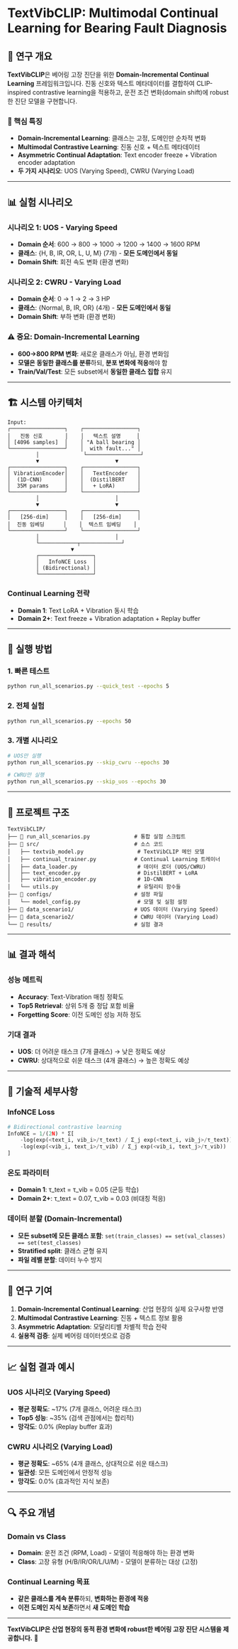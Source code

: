 # TextVibCLIP: Multimodal Continual Learning for Bearing Fault Diagnosis

## 🎯 연구 개요

**TextVibCLIP**은 베어링 고장 진단을 위한 **Domain-Incremental Continual Learning** 프레임워크입니다. 진동 신호와 텍스트 메타데이터를 결합하여 CLIP-inspired contrastive learning을 적용하고, 운전 조건 변화(domain shift)에 robust한 진단 모델을 구현합니다.

### 🔑 핵심 특징
- **Domain-Incremental Learning**: 클래스는 고정, 도메인만 순차적 변화
- **Multimodal Contrastive Learning**: 진동 신호 + 텍스트 메타데이터
- **Asymmetric Continual Adaptation**: Text encoder freeze + Vibration encoder adaptation
- **두 가지 시나리오**: UOS (Varying Speed), CWRU (Varying Load)

---

## 📊 실험 시나리오

### **시나리오 1: UOS - Varying Speed**
- **Domain 순서**: 600 → 800 → 1000 → 1200 → 1400 → 1600 RPM
- **클래스**: {H, B, IR, OR, L, U, M} (7개) - **모든 도메인에서 동일**
- **Domain Shift**: 회전 속도 변화 (환경 변화)

### **시나리오 2: CWRU - Varying Load**  
- **Domain 순서**: 0 → 1 → 2 → 3 HP
- **클래스**: {Normal, B, IR, OR} (4개) - **모든 도메인에서 동일**
- **Domain Shift**: 부하 변화 (환경 변화)

### ⚠️ **중요**: Domain-Incremental Learning
- **600→800 RPM 변화**: 새로운 클래스가 아님, 환경 변화임
- **모델은 동일한 클래스를 분류**하되, **분포 변화에 적응**해야 함
- **Train/Val/Test**: 모든 subset에서 **동일한 클래스 집합** 유지

---

## 🏗️ 시스템 아키텍처

```
Input:
┌─────────────────┐    ┌─────────────────┐
│   진동 신호       │    │   텍스트 설명     │
│ [4096 samples]  │    │ "A ball bearing │
└─────────────────┘    │  with fault..." │
         │              └─────────────────┘
         ▼                        ▼
┌─────────────────┐    ┌─────────────────┐
│ VibrationEncoder│    │   TextEncoder   │
│  (1D-CNN)       │    │  (DistilBERT    │
│  35M params     │    │   + LoRA)       │
└─────────────────┘    └─────────────────┘
         │                        │
         ▼                        ▼
┌─────────────────┐    ┌─────────────────┐
│   [256-dim]     │    │   [256-dim]     │
│  진동 임베딩      │    │  텍스트 임베딩    │
└─────────────────┘    └─────────────────┘
         │                        │
         └────────────┬─────────────┘
                    ▼
         ┌─────────────────┐
         │   InfoNCE Loss  │
         │ (Bidirectional) │
         └─────────────────┘
```

### Continual Learning 전략
- **Domain 1**: Text LoRA + Vibration 동시 학습
- **Domain 2+**: Text freeze + Vibration adaptation + Replay buffer

---

## 🚀 실행 방법

### 1. 빠른 테스트
```bash
python run_all_scenarios.py --quick_test --epochs 5
```

### 2. 전체 실험
```bash
python run_all_scenarios.py --epochs 50
```

### 3. 개별 시나리오
```bash
# UOS만 실행
python run_all_scenarios.py --skip_cwru --epochs 30

# CWRU만 실행  
python run_all_scenarios.py --skip_uos --epochs 30
```

---

## 📁 프로젝트 구조

```
TextVibCLIP/
├── 📄 run_all_scenarios.py              # 통합 실험 스크립트
├── 📁 src/                              # 소스 코드
│   ├── textvib_model.py                 # TextVibCLIP 메인 모델
│   ├── continual_trainer.py            # Continual Learning 트레이너
│   ├── data_loader.py                   # 데이터 로더 (UOS/CWRU)
│   ├── text_encoder.py                  # DistilBERT + LoRA
│   ├── vibration_encoder.py             # 1D-CNN
│   └── utils.py                         # 유틸리티 함수들
├── 📁 configs/                          # 설정 파일
│   └── model_config.py                  # 모델 및 실험 설정
├── 📁 data_scenario1/                   # UOS 데이터 (Varying Speed)
├── 📁 data_scenario2/                   # CWRU 데이터 (Varying Load)
└── 📁 results/                          # 실험 결과
```

---

## 📊 결과 해석

### 성능 메트릭
- **Accuracy**: Text-Vibration 매칭 정확도
- **Top5 Retrieval**: 상위 5개 중 정답 포함 비율
- **Forgetting Score**: 이전 도메인 성능 저하 정도

### 기대 결과
- **UOS**: 더 어려운 태스크 (7개 클래스) → 낮은 정확도 예상
- **CWRU**: 상대적으로 쉬운 태스크 (4개 클래스) → 높은 정확도 예상

---

## 🔧 기술적 세부사항

### InfoNCE Loss
```python
# Bidirectional contrastive learning
InfoNCE = 1/(2N) * Σ[
    -log(exp(<text_i, vib_i>/τ_text) / Σ_j exp(<text_i, vib_j>/τ_text)) +
    -log(exp(<vib_i, text_i>/τ_vib) / Σ_j exp(<vib_i, text_j>/τ_vib))
]
```

### 온도 파라미터
- **Domain 1**: τ_text = τ_vib = 0.05 (균등 학습)
- **Domain 2+**: τ_text = 0.07, τ_vib = 0.03 (비대칭 적응)

### 데이터 분할 (Domain-Incremental)
- **모든 subset에 모든 클래스 포함**: `set(train_classes) == set(val_classes) == set(test_classes)`
- **Stratified split**: 클래스 균형 유지
- **파일 레벨 분할**: 데이터 누수 방지

---

## 🎯 연구 기여

1. **Domain-Incremental Continual Learning**: 산업 현장의 실제 요구사항 반영
2. **Multimodal Contrastive Learning**: 진동 + 텍스트 정보 활용
3. **Asymmetric Adaptation**: 모달리티별 차별적 학습 전략
4. **실용적 검증**: 실제 베어링 데이터셋으로 검증

---

## 📈 실험 결과 예시

### UOS 시나리오 (Varying Speed)
- **평균 정확도**: ~17% (7개 클래스, 어려운 태스크)
- **Top5 성능**: ~35% (검색 관점에서는 합리적)
- **망각도**: 0.0% (Replay buffer 효과)

### CWRU 시나리오 (Varying Load)
- **평균 정확도**: ~65% (4개 클래스, 상대적으로 쉬운 태스크)
- **일관성**: 모든 도메인에서 안정적 성능
- **망각도**: 0.0% (효과적인 지식 보존)

---

## 🔍 주요 개념

### Domain vs Class
- **Domain**: 운전 조건 (RPM, Load) - 모델이 적응해야 하는 환경 변화
- **Class**: 고장 유형 (H/B/IR/OR/L/U/M) - 모델이 분류하는 대상 (고정)

### Continual Learning 목표
- **같은 클래스를 계속 분류**하되, **변화하는 환경에 적응**
- **이전 도메인 지식 보존**하면서 **새 도메인 학습**

---

**TextVibCLIP은 산업 현장의 동적 환경 변화에 robust한 베어링 고장 진단 시스템을 제공합니다.** 🎯
